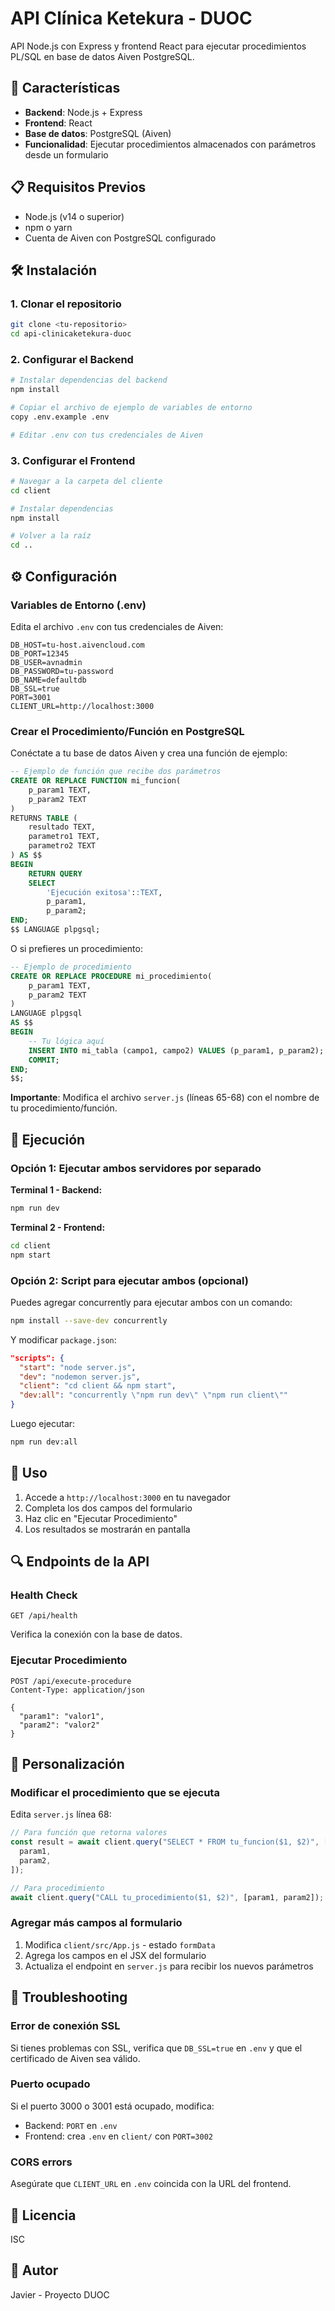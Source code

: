 # API Clínica Ketekura - DUOC

API Node.js con Express y frontend React para ejecutar procedimientos PL/SQL en base de datos Aiven PostgreSQL.

## 🚀 Características

- **Backend**: Node.js + Express
- **Frontend**: React
- **Base de datos**: PostgreSQL (Aiven)
- **Funcionalidad**: Ejecutar procedimientos almacenados con parámetros desde un formulario

## 📋 Requisitos Previos

- Node.js (v14 o superior)
- npm o yarn
- Cuenta de Aiven con PostgreSQL configurado

## 🛠️ Instalación

### 1. Clonar el repositorio

```bash
git clone <tu-repositorio>
cd api-clinicaketekura-duoc
```

### 2. Configurar el Backend

```bash
# Instalar dependencias del backend
npm install

# Copiar el archivo de ejemplo de variables de entorno
copy .env.example .env

# Editar .env con tus credenciales de Aiven
```

### 3. Configurar el Frontend

```bash
# Navegar a la carpeta del cliente
cd client

# Instalar dependencias
npm install

# Volver a la raíz
cd ..
```

## ⚙️ Configuración

### Variables de Entorno (.env)

Edita el archivo `.env` con tus credenciales de Aiven:

```env
DB_HOST=tu-host.aivencloud.com
DB_PORT=12345
DB_USER=avnadmin
DB_PASSWORD=tu-password
DB_NAME=defaultdb
DB_SSL=true
PORT=3001
CLIENT_URL=http://localhost:3000
```

### Crear el Procedimiento/Función en PostgreSQL

Conéctate a tu base de datos Aiven y crea una función de ejemplo:

```sql
-- Ejemplo de función que recibe dos parámetros
CREATE OR REPLACE FUNCTION mi_funcion(
    p_param1 TEXT,
    p_param2 TEXT
)
RETURNS TABLE (
    resultado TEXT,
    parametro1 TEXT,
    parametro2 TEXT
) AS $$
BEGIN
    RETURN QUERY
    SELECT
        'Ejecución exitosa'::TEXT,
        p_param1,
        p_param2;
END;
$$ LANGUAGE plpgsql;
```

O si prefieres un procedimiento:

```sql
-- Ejemplo de procedimiento
CREATE OR REPLACE PROCEDURE mi_procedimiento(
    p_param1 TEXT,
    p_param2 TEXT
)
LANGUAGE plpgsql
AS $$
BEGIN
    -- Tu lógica aquí
    INSERT INTO mi_tabla (campo1, campo2) VALUES (p_param1, p_param2);
    COMMIT;
END;
$$;
```

**Importante**: Modifica el archivo `server.js` (líneas 65-68) con el nombre de tu procedimiento/función.

## 🚀 Ejecución

### Opción 1: Ejecutar ambos servidores por separado

**Terminal 1 - Backend:**

```bash
npm run dev
```

**Terminal 2 - Frontend:**

```bash
cd client
npm start
```

### Opción 2: Script para ejecutar ambos (opcional)

Puedes agregar concurrently para ejecutar ambos con un comando:

```bash
npm install --save-dev concurrently
```

Y modificar `package.json`:

```json
"scripts": {
  "start": "node server.js",
  "dev": "nodemon server.js",
  "client": "cd client && npm start",
  "dev:all": "concurrently \"npm run dev\" \"npm run client\""
}
```

Luego ejecutar:

```bash
npm run dev:all
```

## 📱 Uso

1. Accede a `http://localhost:3000` en tu navegador
2. Completa los dos campos del formulario
3. Haz clic en "Ejecutar Procedimiento"
4. Los resultados se mostrarán en pantalla

## 🔍 Endpoints de la API

### Health Check

```
GET /api/health
```

Verifica la conexión con la base de datos.

### Ejecutar Procedimiento

```
POST /api/execute-procedure
Content-Type: application/json

{
  "param1": "valor1",
  "param2": "valor2"
}
```

## 🎨 Personalización

### Modificar el procedimiento que se ejecuta

Edita `server.js` línea 68:

```javascript
// Para función que retorna valores
const result = await client.query("SELECT * FROM tu_funcion($1, $2)", [
  param1,
  param2,
]);

// Para procedimiento
await client.query("CALL tu_procedimiento($1, $2)", [param1, param2]);
```

### Agregar más campos al formulario

1. Modifica `client/src/App.js` - estado `formData`
2. Agrega los campos en el JSX del formulario
3. Actualiza el endpoint en `server.js` para recibir los nuevos parámetros

## 🐛 Troubleshooting

### Error de conexión SSL

Si tienes problemas con SSL, verifica que `DB_SSL=true` en `.env` y que el certificado de Aiven sea válido.

### Puerto ocupado

Si el puerto 3000 o 3001 está ocupado, modifica:

- Backend: `PORT` en `.env`
- Frontend: crea `.env` en `client/` con `PORT=3002`

### CORS errors

Asegúrate que `CLIENT_URL` en `.env` coincida con la URL del frontend.

## 📄 Licencia

ISC

## 👤 Autor

Javier - Proyecto DUOC

